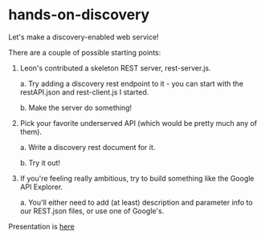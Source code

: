 hands-on-discovery
==================

Let's make a discovery-enabled web service!

There are a couple of possible starting points:

1. Leon's contributed a skeleton REST server, rest-server.js.

   a. Try adding a discovery rest endpoint to it - you can start with the restAPI.json and rest-client.js I started.

   b. Make the server do something!

2. Pick your favorite underserved API (which would be pretty much any of them).

   a. Write a discovery rest document for it.

   b. Try it out!
   
3. If you're feeling really ambitious, try to build something like the Google API Explorer.

   a. You'll either need to add (at least) description and parameter info to our REST.json files, or use one of Google's.

Presentation is [here](http://prezi.com/enznyj8l5t3e/leveraging-google-apis-to-make-your-restful-api-self-documented-and-discoverable/?kw=view-enznyj8l5t3e&rc=ref-26128119)